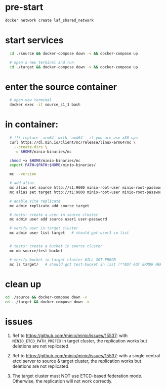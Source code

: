 


# pre-start

```bash
docker network create laf_shared_network
```

# start services

```bash
  cd ./source && docker-compose down -v && docker-compose up

  # open a new terminal and run
  cd ./target && docker-compose down -v && docker-compose up
```

# enter the source container
```bash
  # open new terminal
  docker exec -it source_s1_1 bash
```

# in container:
```bash
  # !!! replace `arm64` with `amd64`  if you are use x86 cpu 
  curl https://dl.min.io/client/mc/release/linux-arm64/mc \
    --create-dirs \
    -o $HOME/minio-binaries/mc

  chmod +x $HOME/minio-binaries/mc
  export PATH=$PATH:$HOME/minio-binaries/

  mc --version

  # add alias
  mc alias set source http://s1:9000 minio-root-user minio-root-password
  mc alias set target http://t1:9000 minio-root-user minio-root-password

  # enable site replicate
  mc admin replicate add source target

  # tests: create a user in source cluster
  mc admin user add source user1 user-password

  # verify user in target cluster
  mc admin user list target   # should got user1 in list


  # tests: create a bucket in source cluster
  mc mb source/test-bucket

  # verify bucket in target cluster WILL GOT ERROR
  mc ls target/   # should got test-bucket in list (**BUT GOT ERROR HERE**)

```

# clean up

```bash
cd ./source && docker-compose down -v
cd ../target && docker-compose down -v
```


# issues

1. Ref to https://github.com/minio/minio/issues/15537: with `MINIO_ETCD_PATH_PREFIX` in target cluster, the replication works but deletions are not replicated.

2. Ref to https://github.com/minio/minio/issues/15537: with a single central etcd server to source & target cluster, the replication works but deletions are not replicated.

3. The target cluster must NOT use ETCD-based federation mode. Otherwise, the replication will not work correctly.